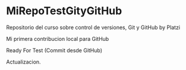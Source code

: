 # MiRepoTestGityGitHub
Repositorio del curso sobre control de versiones, Git y GitHub by Platzi

Mi primera contribucion local para GitHub


Ready For Test 
(Commit desde GitHub)

Actualizacion.
